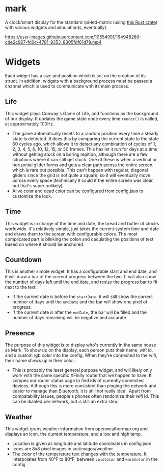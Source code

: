 # mark
A clock/smart display for the standard rpi-led-matrix (using [this Rust crate](https://crates.io/crates/rpi-led-matrix)) with various widgets and simulation(s, eventually).


https://user-images.githubusercontent.com/10554991/164948280-cde2c967-fd0c-4781-9353-8305fdf61d79.mp4


# Widgets
Each widget has a size and position which is set on the creation of its struct. In addition, widgets with a background process must be passed a channel which is used to communicate with its main process.

## Life
This widget plays Conway's Game of Life, and functions as the background of our display. It updates the game state once every time `render()` is called, at approximately 100Hz. 

* The game automatically resets to a random position every time a steady state is detected. It does this by comparing the current state to the state 60 cycles ago, which allows it to detect any combination of cycles of 1, 2, 3, 4, 5, 6, 10, 12, 15, or 30 frames. This has let it run for days at a time without getting stuck on a boring repition, although there are a few situations where it can still get stuck. One of these is when a vertical or horizontal glider forms and gets a clear path across the entire screen, which is rare but possible. This can't happen with regular, diagonal gliders since the grid is not quite a square, so it will eventually move across every space (technically it could if the entire screen was clear, but that's super unlikely). 
* Alive color and dead color can be configured from config.json to customize the look.

## Time
This widget is in charge of the time and date, the bread and butter of clocks worldwide. It's relatively simple, just takes the current system time and date and draws them to the screen with configurable colors. The most complicated part is blinking the colon and caculating the positions of text based on where it should be anchored.

## Countdown
This is another simple widget. It has a configurable start and end date, and it will draw a bar of the current progress between the two. It will also show the number of days left until the end date, and resize the progress bar to fit next to the text.
* If the current date is before the `startDate`, it will still show the correct number of days until the `endDate` and the bar will show one pixel of progress.
* If the current date is after the `endDate`, the bar will be filled and the number of days remaining will be negative and accurate.

## Presence
The purpose of this widget is to display who's currently in the same house as Mark. To show up on the display, each person puts their name, wifi id, and a custom rgb color into the config. When they're connected to the wifi, their name shows up in their color.

* This is probably the least general purpose widget, and will likely only work with the same specific XFinity router that we happen to have. It scrapes our router status page to find ids of currently connected devices. Although this is more consistent than pinging the network and easier to manage than Bluetooth, it is still not really ideal. Apart from compatability issues, people's phones often randomize their wifi id. This can be diabled per network, but is still an extra step.

## Weather
This widget grabs weather information from openweathermap.org and displays an icon, the current temperature, and a low and high temp.

* Location is given as longitude and latitude coordinates in config.json
* Icons are 8x8 pixel images in src/images/weather
* The color of the temperature text changes with the temperature. It interpolates from 40°F to 80°F, between `coldColor` and `warmColor` in the config  
